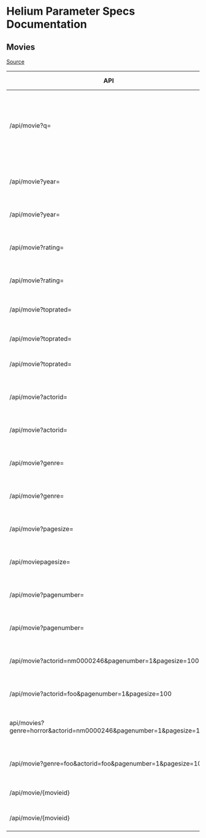 # Helium Parameter Specs Documentation

## Movies

[Source](https://jsonapi.org/examples/#error-objects)


   API       |   Params  |   Parameters                                                           | Status Code     |  Content-Type      | Response                           |
| ---------  | ----------| ----------------------------------------                               | ------------    |------------------  | ------------
| /api/movie?q= |  q (query)     |   Query parameter is free text              | 200             | application/json   | List of all movies filtered by year as [{}, {}, {}] or empty array if no results are returned as []|
| /api/movie?year= |  year     |   Valid parameters : 1874 - 2020 (Min date - should it be based on oldest movie available in IMDB db?)                     | 200             | application/json   | List of all movies filtered by year [{}, {}, {}]|
| /api/movie?year= |  year     |   Invalid parameters : 0, -1, numeric values outside of range 1874 -2020 , foo   | 400             | text/plain   | Invalid year parameter
| /api/movie?rating= |  rating   |   Valid parameters : 1 - 10 (based on rating scale from IMDB)   | 200             | application/json   | List of all movies filtered by rating [{}, {}, {}]|
| /api/movie?rating= |  rating   |   Invalid parameters : <1 or >10   | 400             | text/plain   | Invalid rating parameter|
| /api/movie?toprated= |  toprated   |  Valid parameters : true    | 200             | application/json   | List of top rated 10 movies [{}, {}, {}]|
| /api/movie?toprated= |  toprated   |  Valid parameters : false   | 200             | application/json   | List of all movies [{}, {}, {}]|
| /api/movie?toprated= |  toprated   |  Invalid parameters : values other than true ,false , foo   | 400             | text/plain   | Invalid toprated parameter
| /api/movie?actorid= |  actorid   |  Valid parameters : actor id from IMDB db   | 200             | application/json   | List of all movies filtered by actorid as [{}, {}, {}]|
| /api/movie?actorid= |  actorid   |  Invalid parameters : foo   | 400             | text/plain   | Invalid actorid parameter
| /api/movie?genre= |  genre   |  Valid parameters : valid genre from genre list of IMDB db   | 200             | application/json   | List of all movies filtered by genre as [{}, {}, {}]|
| /api/movie?genre= |  genre   |  Invalid parameters : foo   | 400             | text/plain   | Invalid genre parameter
| /api/movie?pagesize= |  pagesize   |  Valid parameters : numeric values from 1 - 1000   | 200             | application/json   | List of all movies filtered by pagesize as [{}, {}, {}]|
| /api/moviepagesize= |  pagesize   |  Invalid parameters : numeric values < 1 or > 1000, foo   | 400             | text/plain   | Invalid pagesize parameter
| /api/movie?pagenumber= |  pagenumber   | Valid parameters : numeric values  1 thru total_count/pagesize(hateos?)    | 200             | application/json   | List of all movies filtered by pagenumber as [{}, {}, {}]|
| /api/movie?pagenumber= |  Invalid parameters : pagenumber   | < 1 , foo      | 400             | text/plain   | Invalid pagenumber parameter
| /api/movie?actorid=nm0000246&pagenumber=1&pagesize=100 | actorid, pagenumber, pagesize   | Valid parameters : actor id from IMDB db   | 200             | application/json   | List of all movies filtered by actorid as [{}, {}, {}]|
| /api/movie?actorid=foo&pagenumber=1&pagesize=100 |  actorid, pagenumber, pagesize   | Invalid parameters : actorid      | 400             | text/plain   | Invalid actorid parameter
| api/movies?genre=horror&actorid=nm0000246&pagenumber=1&pagesize=100 |  genre, actorid, pagenumber, pagesize   | Valid parameters : actor id from IMDB db      | 200             | application/json   | List of all movies filtered by actorid as [{}, {}, {}]|
| /api/movie?genre=foo&actorid=foo&pagenumber=1&pagesize=100 |  genre, actorid, pagenumber, pagesize  | Invalid parameters : genre (throw the first invalid parameter)      | 400             | text/plain   | Invalid actorid parameter
| /api/movie/{movieid} |  movieid     |   Valid parameters : valid movieid from IMDB db                     | 200             | application/json   | Single movie object
| /api/movie/{movieid} |  movieid     |   Invalid parameters : foo   | 404             | text/plain   | Movie with {id} not found
